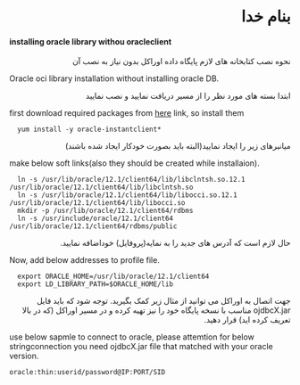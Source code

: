 <div dir='rtl' align='right'><h1>بنام خدا</h1></div>

#### installing oracle library withou oracleclient

<div dir='rtl' align='right'>نحوه نصب کتابخانه های لازم پایگاه داده اوراکل بدون نیاز به نصب آن</div>

Oracle oci library installation without installing oracle DB.

<div dir='rtl' align='right'> ابتدا بسته های مورد نظر را از مسیر دریافت نمایید و نصب نمایید</div>

first download required packages from [here](http://www.unixmen.com/install-oracle-client-centos/) link, so install them
```vala
  yum install -y oracle-instantclient*
```
<div dir='rtl' align='right'>میانبرهای زیر را ایجاد نمایید(البته باید بصورت خودکار ایجاد شده باشند)</div>

make below soft links(also they should be created while installaion).
```vala
  ln -s /usr/lib/oracle/12.1/client64/lib/libclntsh.so.12.1 /usr/lib/oracle/12.1/client64/lib/libclntsh.so 
  ln -s /usr/lib/oracle/12.1/client64/lib/libocci.so.12.1 /usr/lib/oracle/12.1/client64/lib/libocci.so 
  mkdir -p /usr/lib/oracle/12.1/client64/rdbms
  ln -s /usr/include/oracle/12.1/client64 /usr/lib/oracle/12.1/client64/rdbms/public 
```
<div dir='rtl' align='right'>حال لازم است که آدرس های جدید را به نمایه(پروفایل) خوداضافه نمایید.</div>

Now, add below addresses to profile file.
```vala
  export ORACLE_HOME=/usr/lib/oracle/12.1/client64 
  export LD_LIBRARY_PATH=$ORACLE_HOME/lib 
```
<div dir='rtl' align='right'>جهت اتصال به اوراکل می توانید از مثال زیر کمک بگیرید. توجه شود که باید فایل ojdbcX.jar مناسب با نسخه پایگاه خود را نیز تهیه کرده و در مسیر اوراکل (که در بالا تعریف کرده اید) قرار دهید.</div>

use below sapmle to connect to oracle, please attemtion for below stringconnection you need ojdbcX.jar file that matched with your oracle version.
```vala
oracle:thin:userid/password@IP:PORT/SID
```


